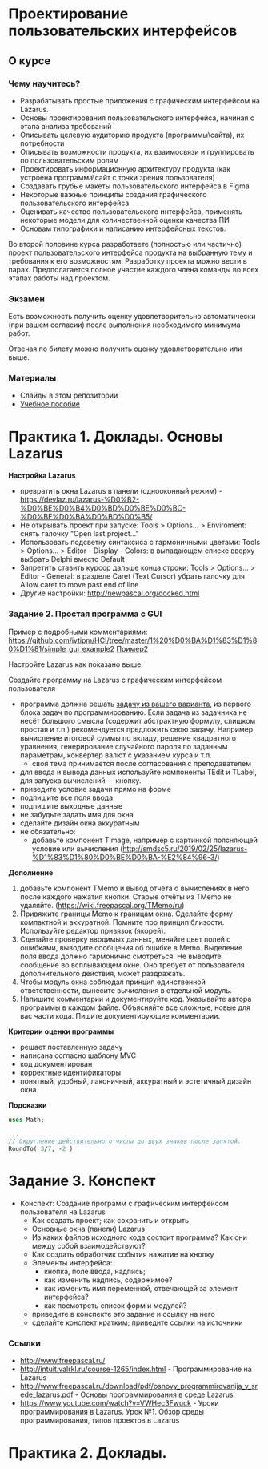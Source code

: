 # Проектирование пользовательских интерфейсов
## О курсе
### Чему научитесь?
- Разрабатывать простые приложения с графическим интерфейсом на Lazarus.
- Основы проектирования пользовательского интерфейса, начиная с этапа анализа требований
- Описывать целевую аудиторию продукта (программы\сайта), их потребности
- Описывать возможности продукта, их взаимосвязи и группировать по пользовательским ролям
- Проектировать информационную архитектуру продукта (как устроена программа\сайт с точки зрения пользователя)
- Создавать грубые макеты пользовательского интерфейса в Figma
- Некоторые важные принципы создания графического пользовательского интерфейса
- Оценивать качество пользовательского интерфейса, применять некоторые модели для количественной оценки качества ПИ
- Основам типографики и написанию интерфейсных текстов.

Во второй половине курса разработаете (полностью или частично) проект пользовательского интерфейса продукта на выбранную тему и требования к его возможностям.
Разработку проекта можно вести в парах. Предполагается полное участие каждого члена команды во всех этапах работы над проектом.


### Экзамен
Есть возможность получить оценку удовлетворительно автоматически (при вашем согласии) после выполнения необходимого минимума работ.

Отвечая по билету можно получить оценку удовлетворительно или выше. 


### Материалы
- Слайды в этом репозитории
- [Учебное пособие](../../StudBook.pdf)


# Практика 1. Доклады. Основы Lazarus

**Настройка Lazarus**
- превратить окна Lazarus в панели (однооконный режим) - https://devlaz.ru/lazarus-%D0%B2-%D0%BE%D0%B4%D0%BD%D0%BE%D0%BC-%D0%BE%D0%BA%D0%BD%D0%B5/
- Не открывать проект при запуске: Tools > Options... > Enviroment: снять галочку "Open last project..."
- Использовать подсветку синтаксиса с гармоничными цветами: Tools > Options... > Editor - Display - Colors: в выпадающем списке вверху выбрать Delphi вместо Default
- Запретить ставить курсор дальше конца строки: Tools > Options... > Editor - General: в разделе Caret (Text Cursor) убрать галочку для Allow caret to move past end of line
- Другие настройки: http://newpascal.org/docked.html


### Задание 2. Простая программа с GUI

Пример с подробными комментариями: https://github.com/ivtipm/HCI/tree/master/1%20%D0%BA%D1%83%D1%80%D1%81/simple_gui_example2
[Пример2](2022/lazarus_example_1)

Настройте Lazarus как показано выше.

Создайте программу на Lazarus с графическим интерфейсом пользователя
  - программа должна решать [задачу из вашего варианта](https://ivtipm.github.io/Programming/Files/spisocall.htm), из первого блока задач по программированию.
  Если задача из задачника не несёт большого смысла (содержит абстрактную формулу, слишком простая и т.п.) рекомендуется предложить свою задачу. Например вычисление итоговой суммы по вкладу, решение квадратного уравнения, генерирование случайного пароля по заданным параметрам, конвертер валют с указанием курса и т.п.
    - своя тема принимается после согласования с преподавателем
  - для ввода и вывода данных используйте компоненты TEdit и TLabel, для запуска вычислений -- кнопку.
  - приведите условие задачи прямо на форме
  - подпишите все поля ввода
  - подпишите выходные данные
  - не забудьте задать имя для окна
  - сделайте дизайн окна аккуратным
  - не обязательно:
    - добавьте компонент TImage, например с картинкой поясняющей условие или вычисления (http://smdsc5.ru/2019/02/25/lazarus-%D1%83%D1%80%D0%BE%D0%BA-%E2%84%96-3/)

**Дополнение**
1. добавьте компонент TMemo и вывод отчёта о вычислениях в него после каждого нажатия кнопки. Старые отчёты из TMemo не удаляйте. (https://wiki.freepascal.org/TMemo/ru)
2. Привяжите границы Memo к границам окна. Сделайте форму компактной и аккуратной. Помните про принцип близости. Используйте редактор привязок (якорей).
3. Сделайте проверку вводимых данных, меняйте цвет полей с ошибками, выводите сообщения об ошибке в Memo. Выделение поля ввода должно гармонично смотреться. Не выводите сообщение во всплывающем окне. Оно требует от пользователя дополнительного действия, может раздражать. 
4. Чтобы модуль окна соблюдал принцип единственной ответственности, вынесите вычисления в отдельной модуль.
5. Напишите комментарии и документируйте код.
Указывайте автора программы в каждом файле. Объясняйте все сложные, новые для вас части кода. Пишите документирующие комментарии. 

**Критерии оценки программы**
- решает поставленную задачу
- написана согласно шаблону MVC
- код документирован
- корректные идентификаторы
- понятный, удобный, лаконичный, аккуратный и эстетичный дизайн окна


**Подсказки**

```pascal
uses Math;

...
// Округление действительного числа до двух знаков после запятой.
RoundTo( 3/7, -2 )
```




# Задание 3. Конспект
- Конспект: Создание программ с графическим интерфейсом пользователя на Lazarus
  - Как создать проект; как сохранить и открыть
  - Основные окна (панели) Lazarus
  - Из каких файлов исходного кода состоит программа? Как они между собой взаимодействуют?
  - Как создать обработчик события  нажатие на кнопку
  - Элементы интерфейса:
    - кнопка, поле ввода, надпись;
    - как изменить надпись, содержимое?
    - как изменить имя переменной, отвечающей за элемент интерфейса?
    - как посмотреть список форм и модулей?
  - приведите в конспекте это задание и ссылку на него
  - сделайте конспект кратким; приведите ссылки на источники



### Ссылки
- http://www.freepascal.ru/
- http://intuit.valrkl.ru/course-1265/index.html - Программирование на Lazarus
- http://www.freepascal.ru/download/pdf/osnovy_programmirovanija_v_srede_lazarus.pdf - Основы программирования в среде Lazarus
- https://www.youtube.com/watch?v=VWHec3Fwuck - Уроки программирования в Lazarus. Урок №1. Обзор среды программирования, типов проектов в Lazarus



# Практика 2. Доклады.